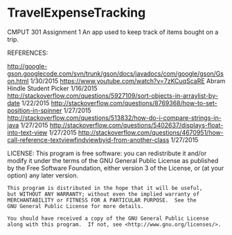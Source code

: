 # TravelExpenseTracking
CMPUT 301 Assignment 1
An app used to keep track of items bought on a trip.

REFERENCES:

http://google-gson.googlecode.com/svn/trunk/gson/docs/javadocs/com/google/gson/Gson.html 1/30/2015
https://www.youtube.com/watch?v=7zKCuqScaRE Abram Hindle Student Picker 1/16/2015
http://stackoverflow.com/questions/5927109/sort-objects-in-arraylist-by-date 1/22/2015
http://stackoverflow.com/questions/8769368/how-to-set-position-in-spinner 1/27/2015
http://stackoverflow.com/questions/513832/how-do-i-compare-strings-in-java 1/27/2015
http://stackoverflow.com/questions/5402637/displays-float-into-text-view 1/27/2015
http://stackoverflow.com/questions/4670951/how-call-reference-textviewfindviewbyid-from-another-class 1/27/2015

LICENSE: 
This program is free software: you can redistribute it and/or modify
    it under the terms of the GNU General Public License as published by
    the Free Software Foundation, either version 3 of the License, or
    (at your option) any later version.

    This program is distributed in the hope that it will be useful,
    but WITHOUT ANY WARRANTY; without even the implied warranty of
    MERCHANTABILITY or FITNESS FOR A PARTICULAR PURPOSE.  See the
    GNU General Public License for more details.

    You should have received a copy of the GNU General Public License
    along with this program.  If not, see <http://www.gnu.org/licenses/>.
